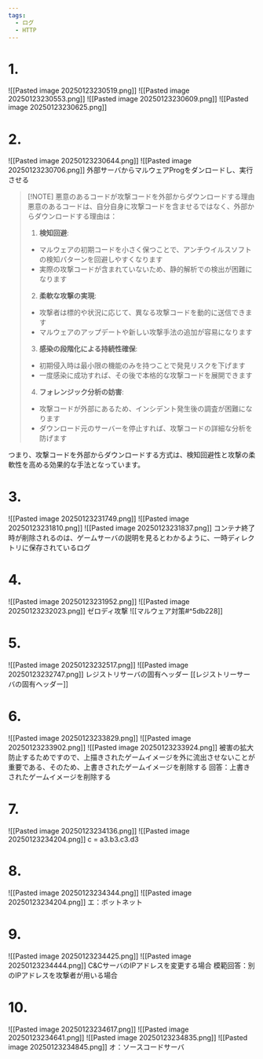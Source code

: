 ```yaml
---
tags:
  - ログ
  - HTTP
---
```

# 1.
![[Pasted image 20250123230519.png]]
![[Pasted image 20250123230553.png]]
![[Pasted image 20250123230609.png]]
![[Pasted image 20250123230625.png]]

# 2.
![[Pasted image 20250123230644.png]]
![[Pasted image 20250123230706.png]]
外部サーバからマルウェアProgをダンロードし、実行させる
>[!NOTE] 悪意のあるコードが攻撃コードを外部からダウンロードする理由
>悪意のあるコードは、自分自身に攻撃コードを含ませるではなく、外部からダウンロードする理由は：
>
>1. **検知回避**:
>- マルウェアの初期コードを小さく保つことで、アンチウイルスソフトの検知パターンを回避しやすくなります
>- 実際の攻撃コードが含まれていないため、静的解析での検出が困難になります
>
>2. **柔軟な攻撃の実現**:
>- 攻撃者は標的や状況に応じて、異なる攻撃コードを動的に送信できます
>- マルウェアのアップデートや新しい攻撃手法の追加が容易になります
>
>3. **感染の段階化による持続性確保**:
>- 初期侵入時は最小限の機能のみを持つことで発見リスクを下げます
>- 一度感染に成功すれば、その後で本格的な攻撃コードを展開できます
>
>4. **フォレンジック分析の妨害**:
>- 攻撃コードが外部にあるため、インシデント発生後の調査が困難になります
>- ダウンロード元のサーバーを停止すれば、攻撃コードの詳細な分析を防げます
>
つまり、攻撃コードを外部からダウンロードする方式は、検知回避性と攻撃の柔軟性を高める効果的な手法となっています。

# 3.
![[Pasted image 20250123231749.png]]
![[Pasted image 20250123231810.png]]
![[Pasted image 20250123231837.png]]
コンテナ終了時が削除されるのは、ゲームサーバの説明を見るとわかるように、一時ディレクトリに保存されているログ

# 4.
![[Pasted image 20250123231952.png]]
![[Pasted image 20250123232023.png]]
ゼロディ攻撃
![[マルウェア対策#^5db228]]

# 5.
![[Pasted image 20250123232517.png]]
![[Pasted image 20250123232747.png]]
レジストリサーバの固有ヘッダー
[[レジストリーサーバの固有ヘッダー]]

# 6.
![[Pasted image 20250123233829.png]]
![[Pasted image 20250123233902.png]]
![[Pasted image 20250123233924.png]]
被害の拡大防止するためですので、上描きされたゲームイメージを外に流出させないことが重要である、そのため、上書きされたゲームイメージを削除する
回答：上書きされたゲームイメージを削除する

# 7.
![[Pasted image 20250123234136.png]]
![[Pasted image 20250123234204.png]]
c = a3.b3.c3.d3

# 8.
![[Pasted image 20250123234344.png]]
![[Pasted image 20250123234204.png]]
エ：ボットネット

# 9.
![[Pasted image 20250123234425.png]]
![[Pasted image 20250123234444.png]]
C&CサーバのIPアドレスを変更する場合
模範回答：別のIPアドレスを攻撃者が用いる場合

# 10.
![[Pasted image 20250123234617.png]]
![[Pasted image 20250123234641.png]]
![[Pasted image 20250123234835.png]]
![[Pasted image 20250123234845.png]]
オ：ソースコードサーバ
